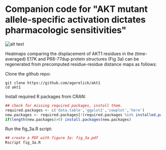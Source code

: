 # Companion code for "AKT mutant allele-specific activation dictates pharmacologic sensitivities"

![alt text](https://github.com/agorelick/akt1/blob/main/data/wiki.png "Fig 3. Structural and signaling impact of AKT in-frame indels")

Heatmaps comparing the displacement of AKT1 residues in the (time-averaged) E17K and P68-77dup protein structures (Fig 3a) can be regenerated from precomputed residue-residue distance maps as follows:

Clone the github repo:
```shell
git clone https://github.com/agorelick/akt1
cd akt1
```

Install required R packages from CRAN:
```r
## check for missing required packages, install them.
required.packages <- c('data.table','ggplot2','cowplot','here')
new.packages <- required.packages[!(required.packages %in% installed.packages()[,"Package"])]
if(length(new.packages)>0) install.packages(new.packages)
```

Run the fig_3a.R script:
```r
## create a PDF with figure 3a: fig_3a.pdf
Rscript fig_3a.R
```

